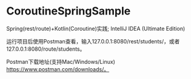 # CoroutineSpringSample
Spring(rest/route)+Kotlin(Coroutine)实践; IntelliJ IDEA (Ultimate Edition)

运行项目后使用Postman查看，输入127.0.0.1:8080/rest/students/，或者127.0.0.1:8080/route/students。

Postman下载地址(支持Mac/Windows/Linux) https://www.postman.com/downloads/。
